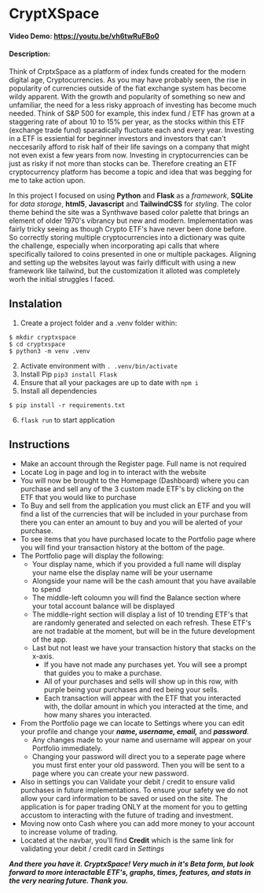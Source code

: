 # CryptXSpace
#### Video Demo:  https://youtu.be/vh6twRuFBo0
#### Description:
Think of CrptxSpace as a platform of index funds created for the modern digital age, Cryptocurrencies.
As you may have probably seen, the rise in popularity of currencies outside of the fiat exchange system has become wildy apparent.
With the growth and popularity of something so new and unfamiliar, the need for a less risky approach of investing has become much needed.
Think of S&P 500 for example, this index fund / ETF has grown at a staggering rate of about 10 to 15% per year, as the stocks within this
ETF (exchange trade fund) sparadically fluctuate each and every year. Investing in a ETF is essiential for beginner
investors and investors that can't neccesarily afford to risk half of their life savings on a company that might not even
exist a few years from now. Investing in cryptocurrencies can be just as risky if not more than stocks can be. Therefore
creating an ETF cryptocurrency platform has become a topic and idea that was begging for me to take action upon.

In this project I focused on using **Python** and **Flask** as a _framework_, **SQLite** for _data storage_, **html5**, **Javascript** and **TailwindCSS** for _styling_. The color theme behind the site was a Synthwave based color palette that brings an element of older 1970's vibrancy but new and modern.
Implementation was fairly tricky seeing as though Crypto ETF's have never been done before. So correctly storing multiple cryptocurrencies
into a dictionary was quite the challenge, especially when incorporating api calls that where specifically tailored to coins presented in one or multiple packages.
Aligning and setting up the websites layout was fairly difficult with using a new framework like tailwind, but the customization it alloted was
completely worh the initial struggles I faced.

## Instalation
1. Create a project folder and a .venv folder within:
```
$ mkdir cryptxspace
$ cd cryptxspace
$ python3 -m venv .venv
```
2. Activate environment with `. .venv/bin/activate`
3. Install Pip `pip3 install Flask`
4. Ensure that all your packages are up to date with `npm i`
5. Install all dependencies
```
$ pip install -r requirements.txt
```
6. `flask run` to start application

## Instructions
- Make an account through the Register page. Full name is not required
- Locate Log in page and log in to interact with the website
- You will now be brought to the Homepage (Dashboard) where you can purchase and sell any of the 3 custom made ETF's by clicking on the ETF that you would like to purchase
- To Buy and sell from the application you must click an ETF and you will find a list of the currencies that will be included in your purchase from there you can enter an amount to buy and you will be alerted of your purchase.
- To see items that you have purchased locate to the Portfolio page where you will find your transaction history at the bottom of the page.
- The Portfolio page will display the following:
  * Your display name, which if you provided a full name will display your name else the display name will be your username
  * Alongside your name will be the cash amount that you have available to spend
  * The middle-left coloumn you will find the Balance section where your total account balance will be displayed
  * The middle-right section will display a list of 10 trending ETF's that are randomly generated and selected on each refresh. These ETF's are not tradable at the moment, but will be in the future development of the app.
  * Last but not least we have your transaction history that stacks on the x-axis.
    + If you have not made any purchases yet. You will see a prompt that guides you to make a purchase.
    + All of your purchases and sells will show up in this row, with purple being your purchases and red being your sells.
    + Each transaction will appear with the ETF that you interacted with, the dollar amount in which you interacted at the time, and how many shares you interacted.
- From the Portfolio page we can locate to Settings where you can edit your profile and change your ***name, username, email,*** and ***password***.
  * Any changes made to your name and username will appear on your Portfolio immediately.
  * Changing your password will direct you to a seperate page where you must first enter your old password. Then you will be sent to a page where you can create your new password.
- Also in settings you can Validate your debit / credit to ensure valid purchases in future implementations. To ensure your safety we do not allow your card information to be saved or used on the site. The application is for paper trading ONLY at the moment for you to getting accustom to interacting with the future of trading and investment.
- Moving now onto Cash where you can add more money to your account to increase volume of trading.
- Located at the navbar, you'll find **Credit** which is the same link for validating your debit / credit card in _Settings_

***And there you have it. CryptxSpace! Very much in it's Beta form, but look forward to more interactable ETF's, graphs, times, features, and stats in the very nearing future. Thank you.***


